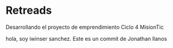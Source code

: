 # Retreads
Desarrollando el proyecto de emprendimiento Ciclo 4 MisionTic


hola, soy iwinser sanchez.
Este es un commit de Jonathan llanos
